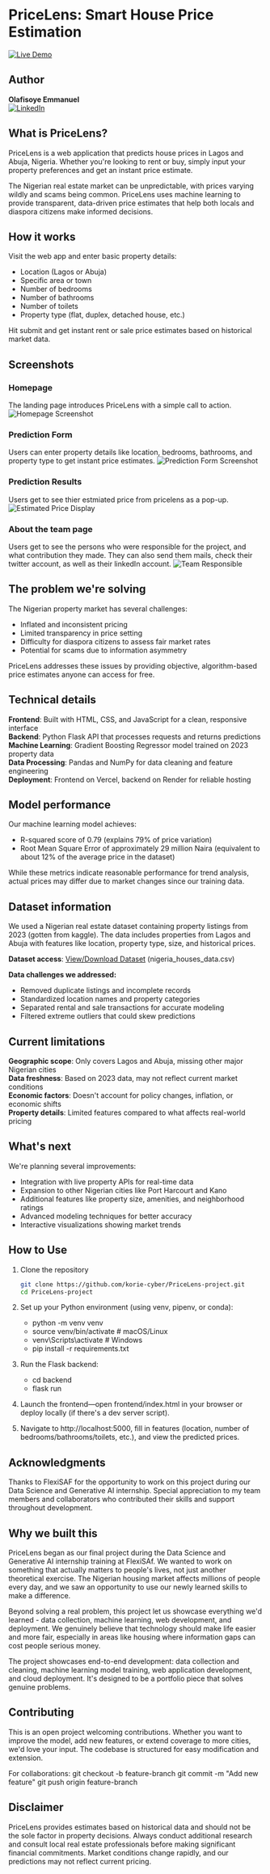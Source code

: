 # PriceLens: Smart House Price Estimation

[![Live Demo](https://img.shields.io/badge/Live%20Demo-Visit%20App-blue?style=for-the-badge)](https://price-lens-project.vercel.app/)

## Author

**Olafisoye Emmanuel**  
[![LinkedIn](https://img.shields.io/badge/LinkedIn-Connect-blue?style=flat&logo=linkedin)](https://www.linkedin.com/in/emmanuel-olafisoye/)

## What is PriceLens?

PriceLens is a web application that predicts house prices in Lagos and Abuja, Nigeria. Whether you're looking to rent or buy, simply input your property preferences and get an instant price estimate.

The Nigerian real estate market can be unpredictable, with prices varying wildly and scams being common. PriceLens uses machine learning to provide transparent, data-driven price estimates that help both locals and diaspora citizens make informed decisions.

## How it works

Visit the web app and enter basic property details:
- Location (Lagos or Abuja)
- Specific area or town
- Number of bedrooms
- Number of bathrooms
- Number of toilets
- Property type (flat, duplex, detached house, etc.)

Hit submit and get instant rent or sale price estimates based on historical market data.

## Screenshots

### Homepage
The landing page introduces PriceLens with a simple call to action.
![Homepage Screenshot](./screenshots/p1.png)

### Prediction Form
Users can enter property details like location, bedrooms, bathrooms, and property type to get instant price estimates.
![Prediction Form Screenshot](./screenshots/p2.png)

### Prediction Results
Users get to see thier estmiated price from pricelens as a pop-up.
![Estimated Price Display](./screenshots/p3.png)

### About the team page
Users get to see the persons who were responsible for the project, and what contribution they made. They can also send them mails, check their twitter account, as well as their linkedIn account. 
![Team Responsible](./screenshots/p4.png)  

## The problem we're solving

The Nigerian property market has several challenges:
- Inflated and inconsistent pricing
- Limited transparency in price setting
- Difficulty for diaspora citizens to assess fair market rates
- Potential for scams due to information asymmetry

PriceLens addresses these issues by providing objective, algorithm-based price estimates anyone can access for free.

## Technical details

**Frontend**: Built with HTML, CSS, and JavaScript for a clean, responsive interface  
**Backend**: Python Flask API that processes requests and returns predictions  
**Machine Learning**: Gradient Boosting Regressor model trained on 2023 property data  
**Data Processing**: Pandas and NumPy for data cleaning and feature engineering  
**Deployment**: Frontend on Vercel, backend on Render for reliable hosting  

## Model performance

Our machine learning model achieves:
- R-squared score of 0.79 (explains 79% of price variation)
- Root Mean Square Error of approximately 29 million Naira (equivalent to about 12% of the average price in the dataset)

While these metrics indicate reasonable performance for trend analysis, actual prices may differ due to market changes since our training data.

## Dataset information

We used a Nigerian real estate dataset containing property listings from 2023 (gotten from kaggle). The data includes properties from Lagos and Abuja with features like location, property type, size, and historical prices.

**Dataset access**: [View/Download Dataset](https://drive.google.com/file/d/18V9u1efQ8nftYJbVYSLHjYU_ZB1JsOh9/view?usp=sharing) (nigeria_houses_data.csv)

**Data challenges we addressed:**
- Removed duplicate listings and incomplete records
- Standardized location names and property categories
- Separated rental and sale transactions for accurate modeling
- Filtered extreme outliers that could skew predictions

## Current limitations

**Geographic scope**: Only covers Lagos and Abuja, missing other major Nigerian cities  
**Data freshness**: Based on 2023 data, may not reflect current market conditions  
**Economic factors**: Doesn't account for policy changes, inflation, or economic shifts  
**Property details**: Limited features compared to what affects real-world pricing  

## What's next

We're planning several improvements:
- Integration with live property APIs for real-time data
- Expansion to other Nigerian cities like Port Harcourt and Kano
- Additional features like property size, amenities, and neighborhood ratings
- Advanced modeling techniques for better accuracy
- Interactive visualizations showing market trends

## How to Use

1. Clone the repository  
    ```bash
   git clone https://github.com/korie-cyber/PriceLens-project.git
   cd PriceLens-project
    ```
2. Set up your Python environment (using venv, pipenv, or conda):
    - python -m venv venv
    - source venv/bin/activate  # macOS/Linux
    - venv\Scripts\activate     # Windows
    - pip install -r requirements.txt

3. Run the Flask backend:
    - cd backend
    - flask run

4. Launch the frontend—open frontend/index.html in your browser or deploy locally (if there's a dev server script).

5. Navigate to http://localhost:5000, fill in features (location, number of bedrooms/bathrooms/toilets, etc.), and view the predicted prices.


## Acknowledgments

Thanks to FlexiSAF for the opportunity to work on this project during our Data Science and Generative AI internship. Special appreciation to my team members and collaborators who contributed their skills and support throughout development.

## Why we built this

PriceLens began as our final project during the Data Science and Generative AI internship training at FlexiSAf. We wanted to work on something that actually matters to people's lives, not just another theoretical exercise. The Nigerian housing market affects millions of people every day, and we saw an opportunity to use our newly learned skills to make a difference.

Beyond solving a real problem, this project let us showcase everything we'd learned - data collection, machine learning, web development, and deployment. We genuinely believe that technology should make life easier and more fair, especially in areas like housing where information gaps can cost people serious money.

The project showcases end-to-end development: data collection and cleaning, machine learning model training, web application development, and cloud deployment. It's designed to be a portfolio piece that solves genuine problems.

## Contributing

This is an open project welcoming contributions. Whether you want to improve the model, add new features, or extend coverage to more cities, we'd love your input. The codebase is structured for easy modification and extension.

For collaborations: 
    git checkout -b feature-branch
    git commit -m "Add new feature"
    git push origin feature-branch


## Disclaimer

PriceLens provides estimates based on historical data and should not be the sole factor in property decisions. Always conduct additional research and consult local real estate professionals before making significant financial commitments. Market conditions change rapidly, and our predictions may not reflect current pricing.